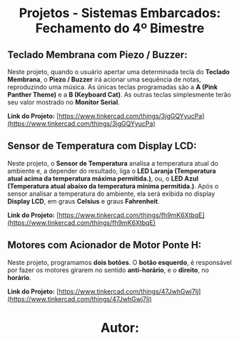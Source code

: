 <div align="center">

# Projetos - Sistemas Embarcados: Fechamento do 4º Bimestre

</div>

<div align="left">

## Teclado Membrana com Piezo / Buzzer:

Neste projeto, quando o usuário apertar uma determinada tecla do **Teclado Membrana**, o **Piezo / Buzzer** irá acionar uma sequência de notas, reproduzindo uma música. As únicas teclas programadas são a **A (Pink Panther Theme)** e a **B (Keyboard Cat)**. As outras teclas simplesmente terão seu valor mostrado no **Monitor Serial**.

**Link do Projeto:** [https://www.tinkercad.com/things/3jgGQYyucPa](https://www.tinkercad.com/things/3jgGQYyucPa)

## Sensor de Temperatura com Display LCD:

Neste projeto, o **Sensor de Temperatura** analisa a temperatura atual do ambiente e, a depender do resultado, liga o **LED Laranja (Temperatura atual acima da temperatura máxima permitida.)**, ou, o **LED Azul (Temperatura atual abaixo da temperatura mínima permitida.)**. Após o sensor analisar a temperatura do ambiente, ela será exibida no display **Display LCD**, em graus **Celsius** e graus **Fahrenheit**.

**Link do Projeto:** [https://www.tinkercad.com/things/fh9mK6XtbqE](https://www.tinkercad.com/things/fh9mK6XtbqE)

## Motores com Acionador de Motor Ponte H:

Neste projeto, programamos **dois botões**. O **botão esquerdo**, é responsável por fazer os motores girarem no sentido **anti-horário**, e o **direito**, no **horário**.

**Link do Projeto:** [https://www.tinkercad.com/things/47JwhGwj7Ij](https://www.tinkercad.com/things/47JwhGwj7Ij)

</div>

<div align="center">

# Autor:

</div>
